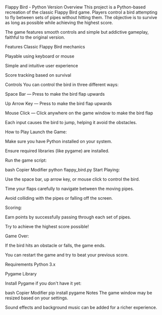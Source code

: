Flappy Bird - Python Version
Overview
This project is a Python-based recreation of the classic Flappy Bird game. Players control a bird attempting to fly between sets of pipes without hitting them. The objective is to survive as long as possible while achieving the highest score.

The game features smooth controls and simple but addictive gameplay, faithful to the original version.

Features
Classic Flappy Bird mechanics

Playable using keyboard or mouse

Simple and intuitive user experience

Score tracking based on survival

Controls
You can control the bird in three different ways:

Space Bar — Press to make the bird flap upwards

Up Arrow Key — Press to make the bird flap upwards

Mouse Click — Click anywhere on the game window to make the bird flap

Each input causes the bird to jump, helping it avoid the obstacles.

How to Play
Launch the Game:

Make sure you have Python installed on your system.

Ensure required libraries (like pygame) are installed.

Run the game script:

bash
Copier
Modifier
python flappy_bird.py
Start Playing:

Use the space bar, up arrow key, or mouse click to control the bird.

Time your flaps carefully to navigate between the moving pipes.

Avoid colliding with the pipes or falling off the screen.

Scoring:

Earn points by successfully passing through each set of pipes.

Try to achieve the highest score possible!

Game Over:

If the bird hits an obstacle or falls, the game ends.

You can restart the game and try to beat your previous score.

Requirements
Python 3.x

Pygame Library

Install Pygame if you don't have it yet:

bash
Copier
Modifier
pip install pygame
Notes
The game window may be resized based on your settings.

Sound effects and background music can be added for a richer experience.

